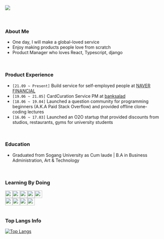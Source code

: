# <img src="https://user-images.githubusercontent.com/29336686/206340343-d3ce765e-3f16-4f1d-b4a5-1d16a60afb38.png" />

<br />

### About Me
- One day, I will make a global-loved service
- Enjoy making products people love from scratch
- Product Manager who loves React, Typescript, django

<br />


### Product Experience
- `[21.09 ~ Present]` Build service for self-employed people at <a href="https://www.naverfincorp.com/main" target="_blank">NAVER FINANCIAL</a>
- `[19.06 ~ 21.05]` CardCuration Service PM at <a href="https://www.banksalad.com/" target="_blank">banksalad</a>
- `[18.06 ~ 19.04]` Launched a question community for programming beginners (A.K.A Paid Stack Overflow) and provided offline clone-coding lectures
- `[16.06 ~ 17.03]` Launched an O2O startup that provided discounts from studios, restaurants, gyms for university students

<br />

### Education
- Graduated from Sogang University as Cum laude | B.A in Business Administration, Art & Technology

<br />

### Learning By Doing
<div style="display: flex;">
<img src="https://user-images.githubusercontent.com/29336686/205490549-4ab00be0-0f25-421a-acf4-5a3d4f23c705.svg" height="24" />
<img src="https://user-images.githubusercontent.com/29336686/205492615-a97e8d5e-bd3c-4286-a3f4-78bff5b6e74f.svg" height="24" />
<img src="https://user-images.githubusercontent.com/29336686/205490403-efffbfc0-fecb-4094-b111-0356c03faf3f.svg" height="24" />
<img src="https://user-images.githubusercontent.com/29336686/205490563-a83c87f6-9c6a-4959-8ec7-90c7d320347b.svg" height="24" />
<img src="https://user-images.githubusercontent.com/29336686/205490594-9daa3ca2-06a7-40e7-bebe-f1ab96b5352c.svg" height="24" />
</div>

<div style="display: flex;">
<img src="https://user-images.githubusercontent.com/29336686/205490512-273b5b89-b3b7-415e-a9ad-d16b3f9b0bdf.svg" height="24" />
<img src="https://user-images.githubusercontent.com/29336686/205490444-e686e93f-7db3-4061-b9dc-dbd02b72cb32.svg" height="24" />
<img src="https://user-images.githubusercontent.com/29336686/205490431-2c2f95ba-92bc-46f4-989b-1c194e2b94d9.svg" height="24" />
<img src="https://user-images.githubusercontent.com/29336686/205490479-d7d5e7c8-e587-4403-8c7a-85a538ba12da.svg" height="24" />
</div>

<br />

### Top Langs Info
[![Top Langs](https://github-readme-stats.vercel.app/api/top-langs/?username=fullyalive&hide=css,html)](https://github.com/anuraghazra/github-readme-stats)
